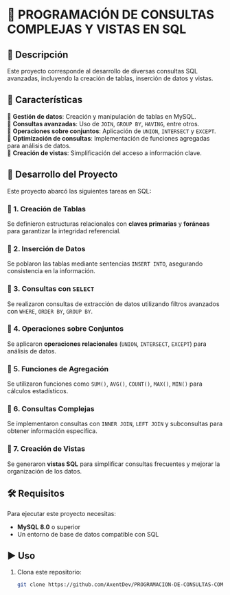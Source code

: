 # 📌 PROGRAMACIÓN DE CONSULTAS COMPLEJAS Y VISTAS EN SQL  

## 📖 Descripción  
Este proyecto corresponde al desarrollo de diversas consultas SQL avanzadas, incluyendo la creación de tablas, inserción de datos y vistas.  

## 🚀 Características  
🔹 **Gestión de datos**: Creación y manipulación de tablas en MySQL.  
🔹 **Consultas avanzadas**: Uso de `JOIN`, `GROUP BY`, `HAVING`, entre otros.  
🔹 **Operaciones sobre conjuntos**: Aplicación de `UNION`, `INTERSECT` y `EXCEPT`.  
🔹 **Optimización de consultas**: Implementación de funciones agregadas para análisis de datos.  
🔹 **Creación de vistas**: Simplificación del acceso a información clave.  

## 📂 Desarrollo del Proyecto  
Este proyecto abarcó las siguientes tareas en SQL:  

### 🔹 1. Creación de Tablas  
Se definieron estructuras relacionales con **claves primarias** y **foráneas** para garantizar la integridad referencial.  

### 🔹 2. Inserción de Datos  
Se poblaron las tablas mediante sentencias `INSERT INTO`, asegurando consistencia en la información.  

### 🔹 3. Consultas con `SELECT`  
Se realizaron consultas de extracción de datos utilizando filtros avanzados con `WHERE`, `ORDER BY`, `GROUP BY`.  

### 🔹 4. Operaciones sobre Conjuntos  
Se aplicaron **operaciones relacionales** (`UNION`, `INTERSECT`, `EXCEPT`) para análisis de datos.  

### 🔹 5. Funciones de Agregación  
Se utilizaron funciones como `SUM()`, `AVG()`, `COUNT()`, `MAX()`, `MIN()` para cálculos estadísticos.  

### 🔹 6. Consultas Complejas  
Se implementaron consultas con `INNER JOIN`, `LEFT JOIN` y subconsultas para obtener información específica.  

### 🔹 7. Creación de Vistas  
Se generaron **vistas SQL** para simplificar consultas frecuentes y mejorar la organización de los datos.  

## 🛠️ Requisitos  
Para ejecutar este proyecto necesitas:  
- **MySQL 8.0** o superior  
- Un entorno de base de datos compatible con SQL  

## ▶️ Uso  
1. Clona este repositorio:  
   ```bash
   git clone https://github.com/AxentDev/PROGRAMACION-DE-CONSULTAS-COMPLEJAS-Y-VISTAS-EN-SQL.git
